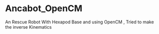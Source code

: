 # Ancabot_OpenCM

An Rescue Robot With Hexapod Base and using OpenCM , Tried to make the inverse Kinematics
